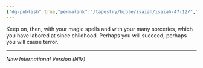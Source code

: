 ```yaml
---
{"dg-publish":true,"permalink":"/tapestry/bible/isaiah/isaiah-47-12/","title":"Isaiah 47:12","hide":true,"tags":["bible-verse","bible-verse"],"dgHomeLink":true,"dgShowLocalGraph":true,"dgEnableSearch":true}
---
```



Keep on, then, with your magic spells and with your many sorceries, which you have labored at since childhood.
Perhaps you will succeed, perhaps you will cause terror.

---
*New International Version (NIV)*